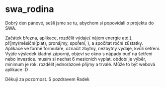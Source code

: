 # swa_rodina
Dobrý den pánové,
sešli jsme se tu, abychom si popovídali o projektu do SWA.


Začátek března, aplikace, rozdělit výdaje( nájem energie atd.), příjmy(měsíční(plat), pronájmy, spoření, ), a spočítat roční zůstatky. 
Aplikace ve formě formuláře, označit zbytný, nezbytný výdaje, kvůli šetření. 
Vyjde výsledek kladný záporný, objeví se okno s nápady buď na šetření nebo investice. 
musím si nechat 6 mesicnich vyplat. 
období je výběr, minimum je rok.
rozdělit jednorázové přijmy a trvalé.
Může to být webová aplikace :D


Děkuji za pozornost.
S pozdravem Radek 


